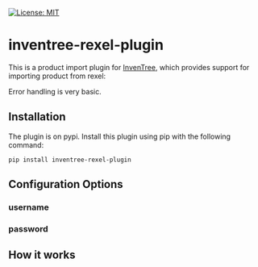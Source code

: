 [![License: MIT](https://img.shields.io/badge/License-MIT-yellow.svg)](https://opensource.org/licenses/MIT)


# inventree-rexel-plugin

This is a product import plugin for [InvenTree](https://inventree.org), which provides
support for importing product from rexel:

Error handling is very basic.

## Installation

The plugin is on pypi. Install this plugin using pip with the following command:

```
pip install inventree-rexel-plugin
```

## Configuration Options
### username

### password

## How it works
